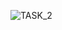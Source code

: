 ![TASK_2](https://user-images.githubusercontent.com/42490058/95684662-d2c3f600-0c10-11eb-849a-75b6c1ad3b8c.JPG)
